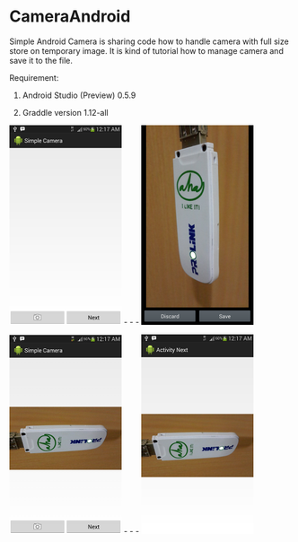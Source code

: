 CameraAndroid
=============

Simple Android Camera is sharing code how to handle camera with full size store on temporary image.
It is kind of tutorial how to manage camera and save it to the file.


Requirement:

1. Android Studio (Preview) 0.5.9

2. Graddle version 1.12-all

 
 
![Alt text](screenshot/ss1.png) - - - ![Alt text](screenshot/ss2.png)

![Alt text](screenshot/ss3.png) - - - ![Alt text](screenshot/ss4.png)
